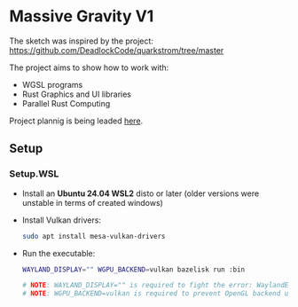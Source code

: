 # Massive Gravity V1

The sketch was inspired by the project: <https://github.com/DeadlockCode/quarkstrom/tree/master>

The project aims to show how to work with:

- WGSL programs
- Rust Graphics and UI libraries
- Parallel Rust Computing

Project plannig is being leaded [here](<./project.todo>).

## Setup

### Setup.WSL

- Install an **Ubuntu 24.04 WSL2** disto or later (older versions were unstable in terms of created windows)

- Install Vulkan drivers:

  ```sh
  sudo apt install mesa-vulkan-drivers
  ```

- Run the executable:

  ```sh
  WAYLAND_DISPLAY="" WGPU_BACKEND=vulkan bazelisk run :bin

  # NOTE: WAYLAND_DISPLAY="" is required to fight the error: WaylandError(Connection(NoCompositor))
  # NOTE: WGPU_BACKEND=vulkan is required to prevent OpenGL backend usage which has issues on WSL
  ```
